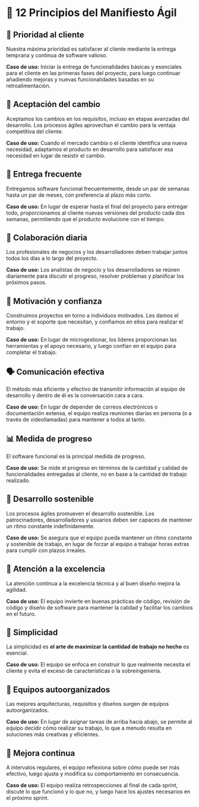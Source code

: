 # 📜 12 Principios del Manifiesto Ágil

## 🎯 Prioridad al cliente
Nuestra máxima prioridad es satisfacer al cliente mediante la entrega temprana y continua de software valioso.

**Caso de uso:** Iniciar la entrega de funcionalidades básicas y esenciales para el cliente en las primeras fases del proyecto, para luego continuar añadiendo mejoras y nuevas funcionalidades basadas en su retroalimentación.


## 🔄 Aceptación del cambio
Aceptamos los cambios en los requisitos, incluso en etapas avanzadas del desarrollo. Los procesos ágiles aprovechan el cambio para la ventaja competitiva del cliente.

**Caso de uso:** Cuando el mercado cambia o el cliente identifica una nueva necesidad, adaptamos el producto en desarrollo para satisfacer esa necesidad en lugar de resistir el cambio.


## 🚀 Entrega frecuente
Entregamos software funcional frecuentemente, desde un par de semanas hasta un par de meses, con preferencia al plazo más corto.

**Caso de uso:** En lugar de esperar hasta el final del proyecto para entregar todo, proporcionamos al cliente nuevas versiones del producto cada dos semanas, permitiendo que el producto evolucione con el tiempo.


## 👥 Colaboración diaria
Los profesionales de negocios y los desarrolladores deben trabajar juntos todos los días a lo largo del proyecto.

**Caso de uso:** Los analistas de negocio y los desarrolladores se reúnen diariamente para discutir el progreso, resolver problemas y planificar los próximos pasos.


## 💪 Motivación y confianza
Construimos proyectos en torno a individuos motivados. Les damos el entorno y el soporte que necesitan, y confiamos en ellos para realizar el trabajo.

**Caso de uso:** En lugar de microgestionar, los líderes proporcionan las herramientas y el apoyo necesario, y luego confían en el equipo para completar el trabajo.


## 🗣️ Comunicación efectiva
El método más eficiente y efectivo de transmitir información al equipo de desarrollo y dentro de él es la conversación cara a cara.

**Caso de uso:** En lugar de depender de correos electrónicos o documentación extensa, el equipo realiza reuniones diarias en persona (o a través de videollamadas) para mantener a todos al tanto.


## 📊 Medida de progreso
El software funcional es la principal medida de progreso.

**Caso de uso:** Se mide el progreso en términos de la cantidad y calidad de funcionalidades entregadas al cliente, no en base a la cantidad de trabajo realizado.


## 🌿 Desarrollo sostenible
Los procesos ágiles promueven el desarrollo sostenible. Los patrocinadores, desarrolladores y usuarios deben ser capaces de mantener un ritmo constante indefinidamente.

**Caso de uso:** Se asegura que el equipo pueda mantener un ritmo constante y sostenible de trabajo, en lugar de forzar al equipo a trabajar horas extras para cumplir con plazos irreales.


## 🌟 Atención a la excelencia
La atención continua a la excelencia técnica y al buen diseño mejora la agilidad.

**Caso de uso:** El equipo invierte en buenas prácticas de código, revisión de código y diseño de software para mantener la calidad y facilitar los cambios en el futuro.


## 🎨 Simplicidad
La simplicidad es __el arte de maximizar la cantidad de trabajo no hecho__ es esencial.

**Caso de uso:** El equipo se enfoca en construir lo que realmente necesita el cliente y evita el exceso de características o la sobreingeniería.


## 🤝 Equipos autoorganizados
Las mejores arquitecturas, requisitos y diseños surgen de equipos autoorganizados.

**Caso de uso:** En lugar de asignar tareas de arriba hacia abajo, se permite al equipo decidir cómo realizar su trabajo, lo que a menudo resulta en soluciones más creativas y eficientes.


## 🔄 Mejora continua
A intervalos regulares, el equipo reflexiona sobre cómo puede ser más efectivo, luego ajusta y modifica su comportamiento en consecuencia.

**Caso de uso:** El equipo realiza retrospecciones al final de cada sprint, discute lo que funcionó y lo que no, y luego hace los ajustes necesarios en el próximo sprint.
